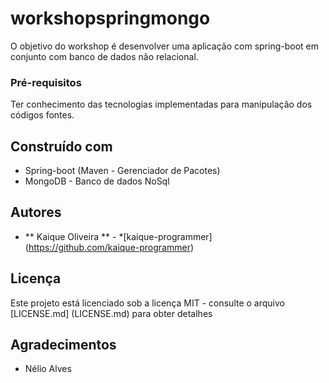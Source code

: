 # workshopspringmongo

O objetivo do workshop é desenvolver uma aplicação com spring-boot em conjunto com banco de dados não relacional.


### Pré-requisitos
Ter conhecimento das tecnologias implementadas para manipulação dos códigos fontes.

## Construído com

* Spring-boot (Maven - Gerenciador de Pacotes)
* MongoDB - Banco de dados NoSql

## Autores

* ** Kaique Oliveira ** - *[kaique-programmer] (https://github.com/kaique-programmer)

## Licença

Este projeto está licenciado sob a licença MIT - consulte o arquivo [LICENSE.md] (LICENSE.md) para obter detalhes

## Agradecimentos

* Nélio Alves
